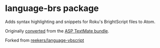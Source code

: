 # language-brs package

Adds syntax highlighting and snippets for Roku's BrightScript files to Atom.

Originally [converted](http://atom.io/docs/latest/converting-a-text-mate-bundle)
from the [ASP TextMate bundle](https://github.com/textmate/asp.tmbundle).

Forked from [reekers/language-vbscript](https://github.com/reekers/language-vbscript)
